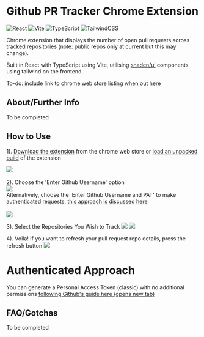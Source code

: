 # Github PR Tracker Chrome Extension

![React](https://img.shields.io/badge/react-%2320232a.svg?style=for-the-badge&logo=react&logoColor=%2361DAFB)
![Vite](https://img.shields.io/badge/vite-%23646CFF.svg?style=for-the-badge&logo=vite&logoColor=white)
![TypeScript](https://img.shields.io/badge/typescript-%23007ACC.svg?style=for-the-badge&logo=typescript&logoColor=white)
![TailwindCSS](https://img.shields.io/badge/tailwindcss-%2338B2AC.svg?style=for-the-badge&logo=tailwind-css&logoColor=white)

Chrome extension that displays the number of open pull requests across tracked repositories (note: public repos only at current but this may change).

Built in React with TypeScript using Vite, utilising [shadcn/ui](https://ui.shadcn.com) components using tailwind on the frontend.

To-do: include link to chrome web store listing when out here

## About/Further Info

To be completed

## How to Use

1). [Download the extension]('') from the chrome web store or [load an unpacked build]() of the extension

![](public/README%20Set%20Up%20Screenshots/step1.png)
<br><br>
2). Choose the 'Enter Github Username' option
<br>
![](public/README%20Set%20Up%20Screenshots/step2-unauthenticated.png)
<br>
Alternatively, choose the 'Enter Github Username and PAT' to make authenticated requests, [this approach is discussed here]('')
<br><br>
![](public/README%20Set%20Up%20Screenshots/step2-authenticated.png)

3). Select the Repositories You Wish to Track
<span>
![](public/README%20Set%20Up%20Screenshots/step3.png)
![](public/README%20Set%20Up%20Screenshots/step3a.png)
</span>

4). Voila! If you want to refresh your pull request repo details, press the refresh button
![](public/README%20Set%20Up%20Screenshots/step4.png)

# Authenticated Approach

You can generate a Personal Access Token (classic) with no additional permissions <a target="_blank" href="https://docs.github.com/en/authentication/keeping-your-account-and-data-secure/managing-your-personal-access-tokens#creating-a-personal-access-token-classic">following Github's guide here (opens new tab)</a>

## FAQ/Gotchas

To be completed

